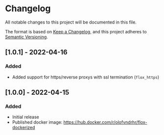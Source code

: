 # Changelog

All notable changes to this project will be documented in this file.

The format is based on [Keep a Changelog](https://keepachangelog.com/en/1.0.0/),
and this project adheres to [Semantic Versioning](https://semver.org/spec/v2.0.0.html).


## [1.0.1] - 2022-04-16

### Added
 - Added support for https/reverse proxys with ssl termination (`flox_https`)


## [1.0.0] - 2022-04-15

### Added
 - Initial release
 - Published docker image: https://hub.docker.com/r/olofvndrhr/flox-dockerized


